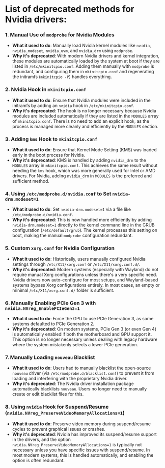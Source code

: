 # List of deprecated methods for Nvidia drivers:

### 1. **Manual Use of `modprobe` for Nvidia Modules**
   - **What it used to do**: Manually load Nvidia kernel modules like `nvidia`, `nvidia_modeset`, `nvidia_uvm`, and `nvidia_drm` using `modprobe`.
   - **Why it's deprecated**: With modern Nvidia drivers and kernel integration, these modules are automatically loaded by the system at boot if they are listed in `/etc/mkinitcpio.conf`. Adding them manually with `modprobe` is redundant, and configuring them in `mkinitcpio.conf` and regenerating the initramfs (`mkinitcpio -P`) handles everything.

### 2. **Nvidia Hook in `mkinitcpio.conf`**
   - **What it used to do**: Ensure that Nvidia modules were included in the initramfs by adding an `nvidia` hook in `/etc/mkinitcpio.conf`.
   - **Why it's deprecated**: The hook is no longer necessary because Nvidia modules are included automatically if they are listed in the `MODULES` array of `mkinitcpio.conf`. There is no need to add an explicit hook, as the process is managed more cleanly and efficiently by the `MODULES` section.

### 3. **Adding `kms` Hook to `mkinitcpio.conf`**
   - **What it used to do**: Ensure that Kernel Mode Setting (KMS) was loaded early in the boot process for Nvidia.
   - **Why it's deprecated**: KMS is handled by adding `nvidia_drm` to the `MODULES` array in `mkinitcpio.conf`. This achieves the same result without needing the `kms` hook, which was more generally used for Intel or AMD drivers. For Nvidia, adding `nvidia_drm` in `MODULES` is the preferred and sufficient method.

### 4. **Using `/etc/modprobe.d/nvidia.conf` to Set `nvidia-drm.modeset=1`**
   - **What it used to do**: Set `nvidia-drm.modeset=1` via a file like `/etc/modprobe.d/nvidia.conf`.
   - **Why it's deprecated**: This is now handled more efficiently by adding `nvidia-drm.modeset=1` directly to the kernel command line in the GRUB configuration (`/etc/default/grub`). The kernel processes this setting on boot, making the manual `modprobe` configuration redundant.

### 5. **Custom `xorg.conf` for Nvidia Configuration**
   - **What it used to do**: Historically, users manually configured Nvidia settings through `/etc/X11/xorg.conf` or `/etc/X11/xorg.conf.d/`.
   - **Why it's deprecated**: Modern systems (especially with Wayland) do not require manual Xorg configurations unless there's a very specific need. Nvidia drivers now auto-configure for most setups, and Wayland-based systems bypass Xorg configurations entirely. In most cases, an empty or minimal `/etc/X11/xorg.conf.d/` folder is sufficient.

### 6. **Manually Enabling PCIe Gen 3 with `nvidia.NVreg_EnablePCIeGen3=1`**
   - **What it used to do**: Force the GPU to use PCIe Generation 3, as some systems defaulted to PCIe Generation 2.
   - **Why it's deprecated**: On modern systems, PCIe Gen 3 (or even Gen 4) is automatically enabled if both the motherboard and GPU support it. This option is no longer necessary unless dealing with legacy hardware where the system mistakenly selects a lower PCIe generation.

### 7. **Manually Loading `nouveau` Blacklist**
   - **What it used to do**: Users had to manually blacklist the open-source `nouveau` driver (via `/etc/modprobe.d/blacklist.conf`) to prevent it from loading and interfering with the proprietary Nvidia driver.
   - **Why it's deprecated**: The Nvidia driver installation package automatically blacklists `nouveau`. Users no longer need to manually create or edit blacklist files for this.

### 8. **Using `nvidia` Hook for Suspend/Resume (`nvidia.NVreg_PreserveVideoMemoryAllocations=1`)**
   - **What it used to do**: Preserve video memory during suspend/resume cycles to prevent graphical issues or crashes.
   - **Why it's deprecated**: Nvidia has improved its suspend/resume support in the drivers, and the option `nvidia.NVreg_PreserveVideoMemoryAllocations=1` is typically not necessary unless you have specific issues with suspend/resume. In most modern systems, this is handled automatically, and enabling the option is often redundant.



